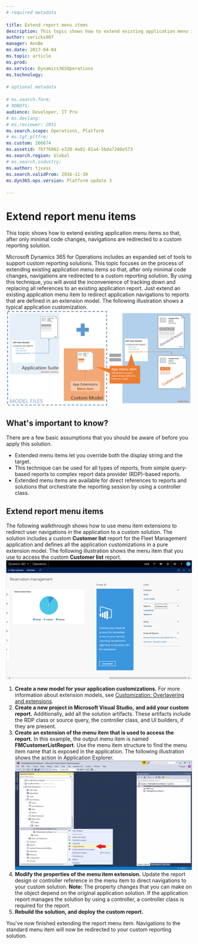 ```yaml
---
# required metadata

title: Extend report menu items
description: This topic shows how to extend existing application menu items so that, after only minimal code changes, navigations are redirected to a custom reporting solution. 
author: sericks007
manager: AnnBe
ms.date: 2017-04-04
ms.topic: article
ms.prod: 
ms.service: Dynamics365Operations
ms.technology: 

# optional metadata

# ms.search.form: 
# ROBOTS: 
audience: Developer, IT Pro
# ms.devlang: 
# ms.reviewer: 2051
ms.search.scope: Operations, Platform
# ms.tgt_pltfrm: 
ms.custom: 266674
ms.assetid: 7bf76862-e320-4a81-81a4-5bda7288e573
ms.search.region: Global
# ms.search.industry: 
ms.author: tjvass
ms.search.validFrom: 2016-11-30
ms.dyn365.ops.version: Platform update 3

---
```


# Extend report menu items

This topic shows how to extend existing application menu items so that, after only minimal code changes, navigations are redirected to a custom reporting solution. 

Microsoft Dynamics 365 for Operations includes an expanded set of tools to support custom reporting solutions. This topic focuses on the process of extending existing application menu items so that, after only minimal code changes, navigations are redirected to a custom reporting solution. By using this technique, you will avoid the inconvenience of tracking down and replacing all references to an existing application report. Just extend an existing application menu item to redirect application navigations to reports that are defined in an extension model. The following illustration shows a typical application customization.[![extendingmenuitem](./media/extendingmenuitem.png)](./media/extendingmenuitem.png)

## What's important to know?
There are a few basic assumptions that you should be aware of before you apply this solution.

-   Extended menu items let you override both the display string and the target.
-   This technique can be used for all types of reports, from simple query-based reports to complex report data provider (RDP)–based reports.
-   Extended menu items are available for direct references to reports and solutions that orchestrate the reporting session by using a controller class.

## Extend report menu items
The following walkthrough shows how to use menu item extensions to redirect user navigations in the application to a custom solution. The solution includes a custom **Customer list** report for the Fleet Management application and defines all the application customizations in a pure extension model. The following illustration shows the menu item that you use to access the custom **Customer list** report. [![fleet-workspace-customer-list](./media/fleet-workspace-customer-list.png)](./media/fleet-workspace-customer-list.png)

1.  **Create a new model for your application customizations.** For more information about extension models, see [Customization: Overlayering and extensions](..\extensibility\customization-overlayering-extensions.md).
2.  **Create a new project in Microsoft Visual Studio,** **and add your custom report.** Additionally, add all the solution artifacts. These artifacts include the RDP class or source query, the controller class, and UI builders, if they are present.
3.  **Create an extension of the menu item that is used to access the report.** In this example, the output menu item is named **FMCustomerListReport**. Use the menu item structure to find the menu item name that is exposed in the application. The following illustration shows the action in Application Explorer.[![Creating an extension of the menu item that is used to access the report](./media/fleet-extension-create-menu-extension-1024x632.png)](./media/fleet-extension-create-menu-extension.png)
4.  **Modify the properties of the menu item extension.** Update the report design or controller reference in the menu item to direct navigations to your custom solution. **Note:** The property changes that you can make on the object depend on the original application solution. If the application report manages the solution by using a controller, a controller class is required for the report.
5.  **Rebuild the solution, and deploy the custom report.**

You've now finished extending the report menu item. Navigations to the standard menu item will now be redirected to your custom reporting solution.

